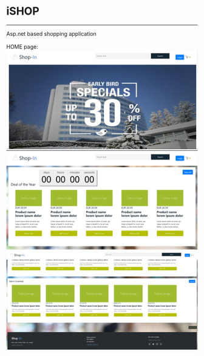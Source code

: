 <h1>iSHOP</h1>
<hr>
Asp.net based shopping application <br/><br/>
HOME page:
<img src="/SHOPIFY/img/1.PNG">
<img src="/SHOPIFY/img/2.PNG">
<img src="/SHOPIFY/img/3.PNG">
